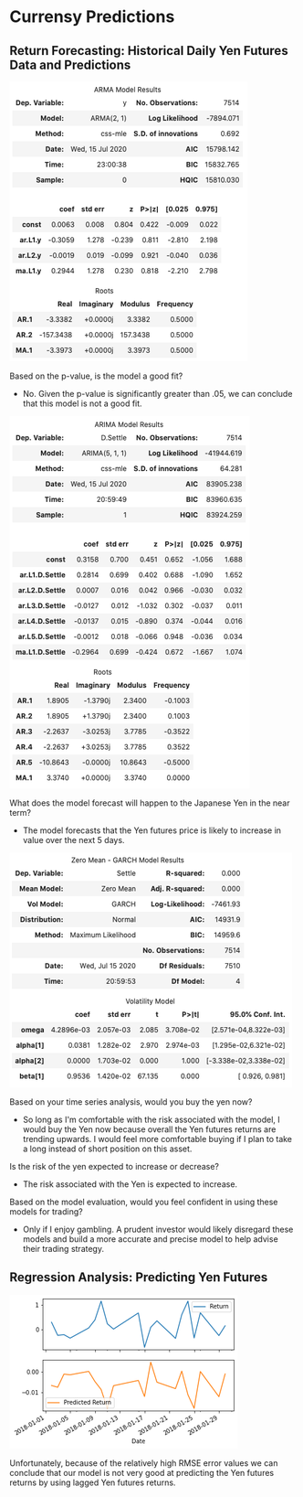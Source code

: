 # Currensy Predictions

## Return Forecasting: Historical Daily Yen Futures Data and Predictions

![3](Images/3.png)

Based on the p-value, is the model a good fit?

- No. Given the p-value is significantly greater than .05, we can conclude that this model is not a good fit. 

![4](Images/4.png)

What does the model forecast will happen to the Japanese Yen in the near term?

- The model forecasts that the Yen futures price is likely to increase in value over the next 5 days. 

![5](Images/5.png)

Based on your time series analysis, would you buy the yen now?

- So long as I'm comfortable with the risk associated with the model, I would buy the Yen now because overall the Yen futures returns are trending upwards. I would feel more comfortable buying if I plan to take a long instead of short position on this asset.

Is the risk of the yen expected to increase or decrease?

- The risk associated with the Yen is expected to increase.

Based on the model evaluation, would you feel confident in using these models for trading?

- Only if I enjoy gambling. A prudent investor would likely disregard these models and build a more accurate and precise model to help advise their trading strategy.

## Regression Analysis: Predicting Yen Futures

![7](Images/7.png)

Unfortunately, because of the relatively high RMSE error values we can conclude that our model is not very good at predicting the Yen futures returns by using lagged Yen futures returns. 
